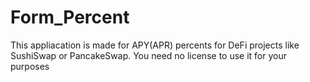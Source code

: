 # Form_Percent
This appliacation is made for APY(APR) percents for DeFi projects like SushiSwap or PancakeSwap.
You need no license to use it for your purposes
